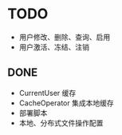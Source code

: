 # TODO


- 用户修改、删除、查询、启用
- 用户激活、冻结、注销

## DONE

- CurrentUser 缓存
- CacheOperator 集成本地缓存
- 部署脚本
- 本地、分布式文件操作配置